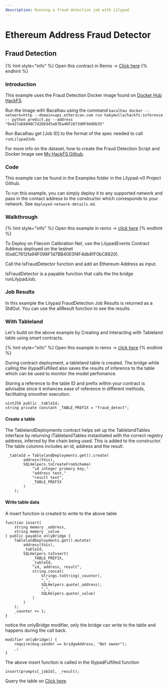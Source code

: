 ```yaml
---
description: Running a fraud detection job with Lilypad
---
```


# Ethereum Address Fraud Detector

## Fraud Detection

{% hint style="info" %}
Open this contract in Remix -> [Click here](https://remix.ethereum.org/bacalhau-project/lilypad/blob/main/examples/contracts/FraudDetector.sol)
{% endhint %}

### Introduction

This example uses the Fraud Detection Docker image found on [Docker Hub HackFS](https://hub.docker.com/layers/hakymulla/hackfs/inference/images/sha256-acce32dc6cc65d86eb335fe1c6c77169aa518c2d5e06bdb35cb875ce0b480179?context=repo).

Run the Image with Bacalhau using the command `bacalhau docker --network=http --domain=api.etherscan.com run hakymulla/hackfs:inference -- python predict.py --address "0x427aE6048C7d2DEd45a07Ea46F2873d0F9ddDb35"`

Run Bacalhau get \[Job ID] to the format of the spec needed to call `runLilypadJob`.

For more info on the dataset, how to create the Fraud Detection Script and Docker Image see [My HackFS Github](https://github.com/hakymulla/HackFS-2023).

### Code

This example can be found in the Examples folder in the Lilypad-v0 Project Github.

To run this example, you can simply deploy it to any supported network and pass in the contact address to the constructor which corresponds to your network. See `deployed-network-details.md`.

### Walkthrough

{% hint style="info" %}
Open this example in remix -> [click here](https://remix.ethereum.org/bacalhau-project/lilypad/edit/main/examples/contracts/FraudDetector.sol)
{% endhint %}

To Deploy on Filecoin Calibration Net, use the LilypadEvents Contract Address deployed on the testnet (0xdC7612fa94F098F1d7BB40E0f4F4db8fF0bC8820).

Call the IsFraudDetector function and add an Ethereum Address as input.

IsFraudDetector is a payable function that calls the the bridge runLilypadJob.

### Job Results

In this example the Lilypad FraudDetection Job Results is returned as a StdOut. You can use the allResult function to see the results.

### With Tableland

Let's build on the above example by Creating and Interacting with Tableland table using smart contracts.

{% hint style="info" %}
Open this example in remix -> [click here](https://remix.ethereum.org/bacalhau-project/lilypad/edit/main/examples/contracts/FraudDetectorTableland.sol)
{% endhint %}

During contract deployment, a tableland table is created. The bridge while calling the lilypadFulfilled also saves the results of inference to the table which can be used to monitor the model perfomance.

Storing a reference to the table ID and prefix within your contract is advisable since it enhances ease of reference in different methods, facilitating smoother execution.

```
uint256 public _tableId;
string private constant _TABLE_PREFIX = "fraud_detect";
```

#### Create a table

The TablelandDeployments contract helps set up the TablelandTables interface by returning ITablelandTables instantiated with the correct registry address, inferred by the chain being used. This is added to the constructor. The table columns includes an id, address and the result.

```
 _tableId = TablelandDeployments.get().create(
        address(this),
        SQLHelpers.toCreateFromSchema(
            "id integer primary key,"
            "address text,"
            "result text",
            _TABLE_PREFIX
        )
    );
```

#### Write table data

A insert function is created to write to the above table

```
function insert(
    string memory _address,
    string memory _value
) public payable onlyBridge {
    TablelandDeployments.get().mutate(
        address(this),
        _tableId,
        SQLHelpers.toInsert(
            _TABLE_PREFIX,
            _tableId,
            "id, address, result",
            string.concat(
                Strings.toString(_counter),
                ",",
                SQLHelpers.quote(_address),
                ",",
                SQLHelpers.quote(_value)
            )
        )
    );
    _counter += 1;
}
```

notice the onlyBridge modifier, only the bridge can write to the table and happens during the call back.

```
modifier onlyBridge() {
    require(msg.sender == bridgeAddress, "Not owner");
    _;
}
```

The above insert function is called in the lilypadFulfilled function

```
insert(prompts[_jobId], _result);
```

Query the table on [Click here](https://tablescan.io/playground).

<figure><img src="https://github.com/hakymulla/lilypad-docs/raw/c26568b0ebe74361e37d452048cb8ababc9dcc87/lilypad/.gitbook/assets/tableland.png" alt=""><figcaption></figcaption></figure>
